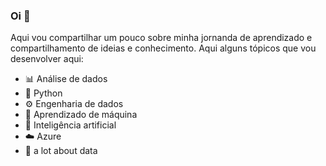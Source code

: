 ### Oi 👋

Aqui vou compartilhar um pouco sobre minha jornanda de aprendizado e compartilhamento de ideias e conhecimento. Aqui alguns tópicos que vou desenvolver aqui:

- 📊 Análise de dados
- 🐍 Python
- ⚙️ Engenharia de dados
- 🤖 Aprendizado de máquina
- 🦾 Inteligência artificial 
- ☁️ Azure
- 🎲 a lot about data

<!--
**gilbertossoares/gilbertossoares** is a ✨ _special_ ✨ repository because its `README.md` (this file) appears on your GitHub profile.

Here are some ideas to get you started:

- 🔭 I’m currently working on ...
- 🌱 I’m currently learning ...
- 👯 I’m looking to collaborate on ...
- 🤔 I’m looking for help with ...
- 💬 Ask me about ...
- 📫 How to reach me: ...
- 😄 Pronouns: ...
- ⚡ Fun fact: ...
-->
